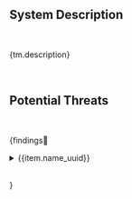 <link href="pytm/docs/Stylesheet.css" rel="stylesheet"></link>

<h2> System Description</h2>
&nbsp;

{tm.description}

&nbsp;

<h2> Potential Threats</h2>
&nbsp;
&nbsp;

{findings:repeat:
<details>
<summary>   {{item.name_uuid}}    </summary>
{{item.children:repeat:
<details>
<summary>   {{{{item.cat}}}}:  </summary>
<h6>Target Element</h6>
<p>{{{{item.name}}}}</p>
<h6>Score:</h6>
<p>{{{{item.score}}}}</p>
<h6>CAPEC threats</h6>
{{{{item.children:repeat:
<details>
<summary>{{{{{{{{item.id}}}}}}}} -- {{{{{{{{item.name}}}}}}}}</summary>
<h6>Description of CAPEC Threat:</h6>
<p>{{{{{{{{item.description}}}}}}}}</p>
<h6>CAPEC Score:</h6>
<p>{{{{{{{{item.score}}}}}}}}</p>
<h6>CWEs:</h6>
{{{{{{{{item.children:repeat:
<details>
<summary>{{{{{{{{{{{{{{{{item.id}}}}}}}}}}}}}}}} -- {{{{{{{{{{{{{{{{item.name}}}}}}}}}}}}}}}}</summary>
<h6>CWE Description:</h6>
<p>{{{{{{{{{{{{{{{{item.description}}}}}}}}}}}}}}}}</p>
<h6>CWE Score:</h6>
<p>{{{{{{{{{{{{{{{{item.score}}}}}}}}}}}}}}}}</p>
<h6>Mitigation(s):</h6>
{{{{{{{{{{{{{{{{item.children:repeat:
<p>
{{{{{{{{{{{{{{{{{{{{{{{{{{{{{{{{item.name}}}}}}}}}}}}}}}}}}}}}}}}}}}}}}}}
</p>
}}}}}}}}}}}}}}}}
</details>
}}}}}}}}
</details>
}}}}
</details>
}}
</details>
&nbsp;
&nbsp;

}

